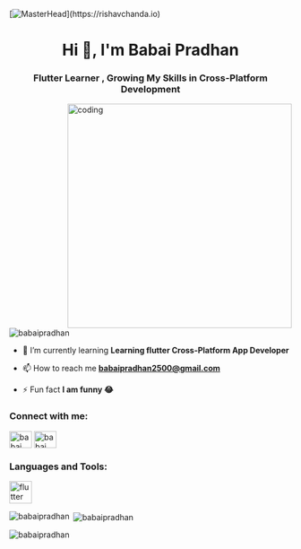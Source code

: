 [![MasterHead](https://1.bp.blogspot.com/-7A4WynwLsM...)](https://rishavchanda.io)
<h1 align="center">Hi 👋, I'm Babai Pradhan</h1>
<h3 align="center">Flutter Learner , Growing My Skills in Cross-Platform Development</h3>
<img align="right" alt="coding" width="400" src="https://media1.tenor.com/m/Ug6cbVA1ZsMAAAAd/developer.gif">
<p align="left"> <img src="https://komarev.com/ghpvc/?username=babaipradhan&label=Profile%20views&color=0e75b6&style=flat" alt="babaipradhan" /> </p>

- 🌱 I’m currently learning **Learning flutter Cross-Platform App Developer**

- 📫 How to reach me **babaipradhan2500@gmail.com**

- ⚡ Fun fact **I am funny 😂**

<h3 align="left">Connect with me:</h3>
<p align="left">
<a href="https://linkedin.com/in/babai pradhan" target="blank"><img align="center" src="https://raw.githubusercontent.com/rahuldkjain/github-profile-readme-generator/master/src/images/icons/Social/linked-in-alt.svg" alt="babai pradhan" height="30" width="40" /></a>
<a href="https://fb.com/babai pradhan" target="blank"><img align="center" src="https://raw.githubusercontent.com/rahuldkjain/github-profile-readme-generator/master/src/images/icons/Social/facebook.svg" alt="babai pradhan" height="30" width="40" /></a>
</p>

<h3 align="left">Languages and Tools:</h3>
<p align="left"> <a href="https://flutter.dev" target="_blank" rel="noreferrer"> <img src="https://www.vectorlogo.zone/logos/flutterio/flutterio-icon.svg" alt="flutter" width="40" height="40"/> </a> </p>

<p><img align="left" src="https://github-readme-stats.vercel.app/api/top-langs?username=babaipradhan&show_icons=true&locale=en&layout=compact" alt="babaipradhan" /></p>

<p>&nbsp;<img align="center" src="https://github-readme-stats.vercel.app/api?username=babaipradhan&show_icons=true&locale=en" alt="babaipradhan" /></p>

<p><img align="center" src="https://github-readme-streak-stats.herokuapp.com/?user=babaipradhan&" alt="babaipradhan" /></p>

